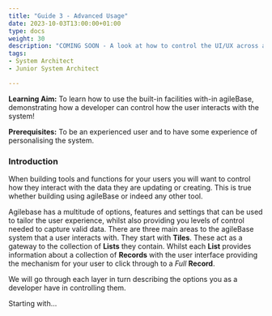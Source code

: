 ```yaml
---
title: "Guide 3 - Advanced Usage"
date: 2023-10-03T13:00:00+01:00
type: docs
weight: 30
description: "COMING SOON - A look at how to control the UI/UX across agileBase, advanced debugging techniques and tips on managing agileBase development projects."
tags:
- System Architect
- Junior System Architect

---
```

**Learning Aim:** To learn how to use the built-in facilities with-in agileBase, demonstrating how a developer can control how the user interacts with the system!


**Prerequisites:** To be an experienced user and to have some experience of personalising the system.


### Introduction

When building tools and functions for your users you will want to control how they interact with the data they are updating or creating. This is true whether building using agileBase or indeed any other tool. 

Agilebase has a multitude of options, features and settings that can be used to tailor the user experience, whilst also providing you levels of control needed to capture valid data.
There are three main areas to the agileBase system that a user interacts with.
They start with **Tiles**. These act as a gateway to the collection of **Lists** they contain. Whilst each **List** provides information about a collection of **Records** with the user interface providing the mechanism for your user to click through to a *Full* **Record**.

We will go through each layer in turn describing the options you as a developer have in controlling them.

Starting with…

